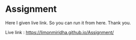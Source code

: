 # Assignment

Here I given live link. So you can run it from here. Thank you.

Live link : https://limonmiridha.github.io/Assignment/
